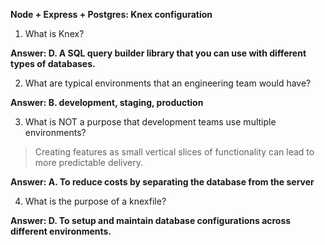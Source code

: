 **Node + Express + Postgres: Knex configuration**

1.  What is Knex? 

**Answer: D. A SQL query builder library that you can use with different types of databases.**

2.  What are typical environments that an engineering team would have?  

**Answer: B. development, staging, production**

3. What is NOT a purpose that development teams use multiple environments? 

> Creating features as small vertical slices of functionality can lead to more predictable delivery.

**Answer: A. To reduce costs by separating the database from the server**

4. What is the purpose of a knexfile? 

**Answer: D. To setup and maintain database configurations across different environments.**
